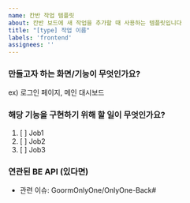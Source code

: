 ```yaml
---
name: 칸반 작업 템플릿
about: 칸반 보드에 새 작업을 추가할 때 사용하는 템플릿입니다
title: "[type] 작업 이름"
labels: 'frontend'
assignees: ''
---
```


### 만들고자 하는 화면/기능이 무엇인가요?
ex) 로그인 페이지, 메인 대시보드

### 해당 기능을 구현하기 위해 할 일이 무엇인가요?
1. [ ] Job1
2. [ ] Job2
3. [ ] Job3

### 연관된 BE API (있다면)
- 관련 이슈: GoormOnlyOne/OnlyOne-Back#

